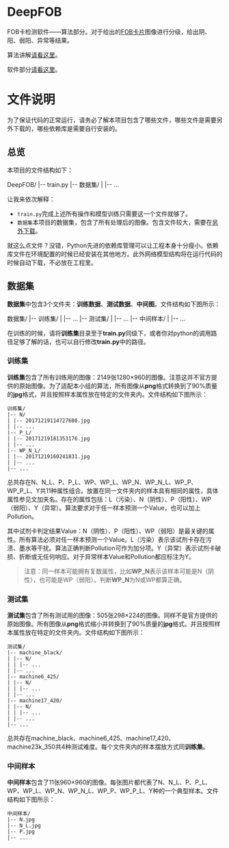 # DeepFOB
FOB卡检测软件——算法部分。对于给出的[FOB卡片](http://www.silangsci.com/liujianzhong-Products-20914269/)图像进行分级，给出阴、阳、弱阳、异常等结果。

算法讲解[请看这里](https://www.sdyg.men/archives/985)。

软件部分[请看这里](https://github.com/MacRylynn/YLBFOBTest)。

# 文件说明

为了保证代码的正常运行，请务必了解本项目包含了哪些文件，哪些文件是需要另外下载的，哪些依赖库是需要自行安装的。

## 总览

本项目的文件结构如下：

DeepFOB/
|-- train.py
|-- 数据集/
| |-- ...

让我来依次解释：

-   `train.py`完成上述所有操作和模型训练只需要这一个文件就够了。
-   `数据集`本项目的数据集，包含了所有处理后的图像。包含文件较大，需要在[另外下载](https://drive.google.com/file/d/1ohAi38aNnUgFhATePHg7kx2vZ5eVC9gZ/view?usp=sharing)。

就这么点文件？没错，Python先进的依赖库管理可以让工程本身十分瘦小。依赖库文件在环境配置的时候已经安装在其他地方。此外网络模型结构将在运行代码的时候自动下载，不必放在工程里。

## 数据集

**数据集**中包含3个文件夹：**训练数据**、**测试数据**、**中间图**。文件结构如下图所示：

数据集/
|-- 训练集/
| |-- ...
|-- 测试集/
| |-- ...
|-- 中间样本/
| |-- ...
    
在训练的时候，请将**训练集**目录至于**train.py**同级下，或者你对python的调用路径足够了解的话，也可以自行修改**train.py**中的路径。

### 训练集

**训练集**包含了所有训练用的图像：2149张1280×960的图像。注意这并不官方提供的原始图像。为了适配本小组的算法，所有图像从**png**格式转换到了90%质量的**jpg**格式，并且按照样本属性放在特定的文件夹内。文件结构如下图所示：

```
训练集/
|-- N/
| |-- 20171219114727680.jpg
| |-- ...
|-- P_L/
| |-- 20171219181353176.jpg
| |-- ...
|-- WP_N_L/
| |-- 20171219160241831.jpg
| |-- ...
|-- ...
```

总共存在N、N_L、P、P_L、WP、WP_L、WP_N、WP_N_L、WP_P、WP_P_L、Y共11种属性组合。放置在同一文件夹内的样本具有相同的属性，具体属性参见文加夹名。存在的属性包括：L（污染）、N（阴性）、P（阳性）、WP（弱阳）、Y（异常）。算法要求对于任一样本预测一个Value，也可以加上Pollution。

其中试剂卡判定结果Value：N（阴性）、P（阳性）、WP（弱阳）是最关键的属性。所有算法必须对任一样本预测一个Value。L（污染）表示该试剂卡存在污渍、墨水等干扰。算法正确判断Pollution可作为加分项。Y（异常）表示试剂卡破损、折断或无任何响应。对于异常样本Value和Pollution都应标注为Y。

>   注意：同一样本可能拥有复数属性，比如**WP_N**表示该样本可能是N（阴性），也可能是WP（弱阳）。判断**WP_N**为N或WP都算正确。

### 测试集

**测试集**包含了所有测试用的图像：505张298×224的图像。同样不是官方提供的原始图像。所有图像从**png**格式缩小并转换到了90%质量的**jpg**格式。并且按照样本属性放在特定的文件夹内。文件结构如下图所示：

```
测试集/
|-- machine_black/
| |-- N/
| | |-- ...
| |-- ...
|-- machine6_425/
| |-- N/
| | |-- ...
| |-- ...
|-- machine17_420/
| |-- N/
| | |-- ...
| |-- ...
|-- ...
```

总共存在machine_black、machine6_425、machine17_420、machine23k_350共4种测试难度。每个文件夹内的样本摆放方式同**训练集**。

### 中间样本

**中间样本**包含了11张960×960的图像。每张图片都代表了N、N_L、P、P_L、WP、WP_L、WP_N、WP_N_L、WP_P、WP_P_L、Y种的一个典型样本。文件结构如下图所示：

```
中间样本/
|-- N.jpg
|-- N_L.jpg
|-- P.jpg
|-- ...
```

